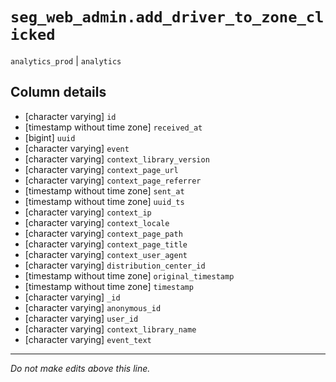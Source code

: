 # `seg_web_admin.add_driver_to_zone_clicked`
`analytics_prod` | `analytics`

## Column details
* [character varying] `id`
* [timestamp without time zone] `received_at`
* [bigint]    `uuid`
* [character varying] `event`
* [character varying] `context_library_version`
* [character varying] `context_page_url`
* [character varying] `context_page_referrer`
* [timestamp without time zone] `sent_at`
* [timestamp without time zone] `uuid_ts`
* [character varying] `context_ip`
* [character varying] `context_locale`
* [character varying] `context_page_path`
* [character varying] `context_page_title`
* [character varying] `context_user_agent`
* [character varying] `distribution_center_id`
* [timestamp without time zone] `original_timestamp`
* [timestamp without time zone] `timestamp`
* [character varying] `_id`
* [character varying] `anonymous_id`
* [character varying] `user_id`
* [character varying] `context_library_name`
* [character varying] `event_text`

-------------------------------------------------------------------------------
*Do not make edits above this line.*
